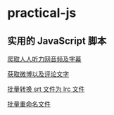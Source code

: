 # practical-js

## 实用的 JavaScript 脚本

[爬取人人听力网音频及字幕](https://github.com/lewis617/practical-node/blob/master/rrting.js)

[获取微博以及评论文字](https://github.com/lewis617/practical-node/blob/master/weiboBackup.js)

[批量转换 srt 文件为 lrc 文件](https://github.com/lewis617/practical-node/blob/master/srt2lrc.js)

[批量重命名文件](https://github.com/lewis617/practical-node/blob/master/renameFiles.js)

